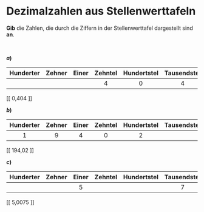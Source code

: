 <!--
version:  0.0.1

language: de

@style
input {
    text-align: center;
}

.flex-container {
    display: flex;
    flex-wrap: wrap;
    align-items: stretch;
    gap: 20px;
}

.flex-child {
    flex: 1;
    min-width: 350px;
    margin-right: 20px;
}

@media (max-width: 400px) {
    .flex-child {
        flex: 100%;
        margin-right: 0;
    }
}
@end

formula: \carry   \textcolor{red}{\scriptsize #1}
formula: \digit   \rlap{\carry{#1}}\phantom{#2}#2
formula: \permil  \text{‰}

import: https://raw.githubusercontent.com/LiaTemplates/Tikz-Jax/main/README.md

script: https://cdn.jsdelivr.net/gh/LiaTemplates/Tikz-Jax@main/dist/index.js


tags: Vokabeln, Dezimalzahlen, Zahlenverständnis, sehr leicht, sehr niedrig, Angeben

comment: Schreibe aus der Stellenwerttafel die Zahl nieder.

author: Martin Lommatzsch

-->




# Dezimalzahlen aus Stellenwerttafeln

**Gib** die Zahlen, die durch die Ziffern in der Stellenwerttafel dargestellt sind **an**.



<br>

__$a)\;\;$__ 

<!-- data-type="none" -->
|  Hunderter  |  Zehner  |   Einer   |  Zehntel   |  Hundertstel |  Tausendstel   |  Zehntausendstel  |
| :---------: | :------: | :-------: | :--------: | :----------: | :------------: | :---------------: |
|             |          |           |    4       |       0      |        4       |                   |


 [[   0,404  ]]
<br>

__$b)\;\;$__ 

<!-- data-type="none" -->
|  Hunderter  |  Zehner  |   Einer   |  Zehntel   |  Hundertstel |  Tausendstel   |  Zehntausendstel  |
| :---------: | :------: | :-------: | :--------: | :----------: | :------------: | :---------------: |
|      1      |    9     |    4      |    0       |       2      |                |                   |


 [[  194,02  ]]
<br>

__$c)\;\;$__ 

<!-- data-type="none" -->
|  Hunderter  |  Zehner  |   Einer   |  Zehntel   |  Hundertstel |  Tausendstel   |  Zehntausendstel  |
| :---------: | :------: | :-------: | :--------: | :----------: | :------------: | :---------------: |
|             |          |    5      |            |              |        7       |         5         |


 [[  5,0075  ]]


<br>

<br>
<br>
<br>
<br>
<br>
<br>